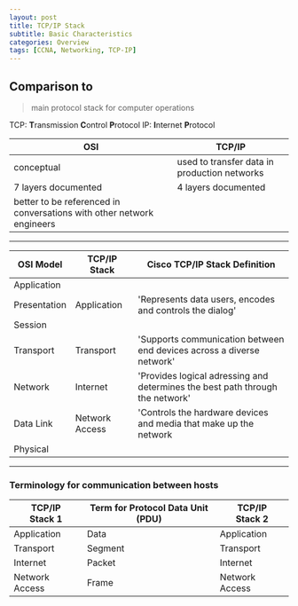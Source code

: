 ```yaml
--- 
layout: post 
title: TCP/IP Stack
subtitle: Basic Characteristics
categories: Overview
tags: [CCNA, Networking, TCP-IP]
---
```


## Comparison to 

> main protocol stack for computer operations

TCP: **T**ransmission **C**ontrol **P**rotocol
IP: **I**nternet **P**rotocol

| OSI | TCP/IP|
| --- | --- |
| conceptual | used to transfer data in production networks |
| 7 layers documented | 4 layers documented |
| better to be referenced in conversations with other network engineers |  |

<hr>

| OSI Model | TCP/IP Stack | Cisco TCP/IP Stack Definition |
| --- | --- | --- | 
| Application |  |  |  
| Presentation | Application | 'Represents data users, encodes and controls the dialog' | 
| Session |  |  | 
| Transport | Transport | 'Supports communication between end devices across a diverse network' | 
| Network | Internet | 'Provides logical adressing and determines the best path through the network' | 
| Data Link | Network Access | 'Controls the hardware devices and media that make up the network | 
| Physical |  |  | 

<hr>

### Terminology for communication between hosts

| TCP/IP Stack 1 | Term for Protocol Data Unit (PDU) | TCP/IP Stack 2 |
| --- | --- | --- | 
| Application | Data | Application |
| Transport | Segment | Transport |
| Internet | Packet | Internet |
| Network Access | Frame | Network Access |